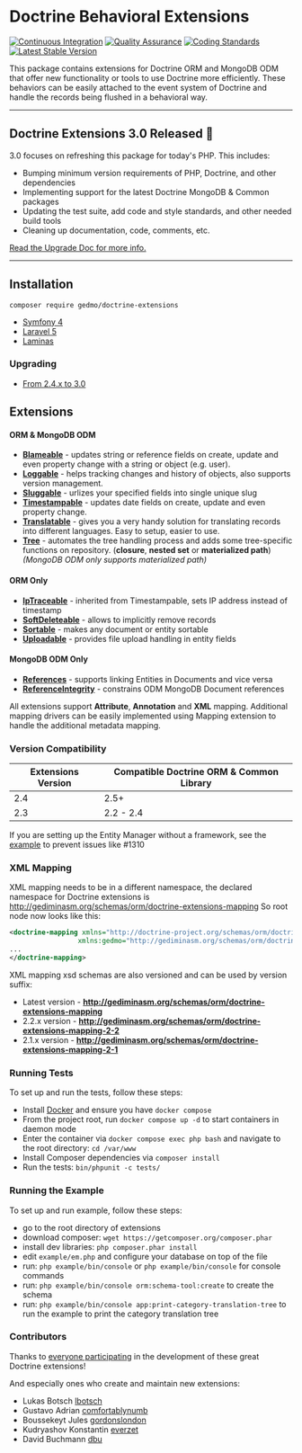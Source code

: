 # Doctrine Behavioral Extensions

[![Continuous Integration](https://github.com/doctrine-extensions/DoctrineExtensions/actions/workflows/continuous-integration.yml/badge.svg)](https://github.com/doctrine-extensions/DoctrineExtensions/actions/workflows/continuous-integration.yml)
[![Quality Assurance](https://github.com/doctrine-extensions/DoctrineExtensions/actions/workflows/qa.yml/badge.svg)](https://github.com/doctrine-extensions/DoctrineExtensions/actions/workflows/qa.yml)
[![Coding Standards](https://github.com/doctrine-extensions/DoctrineExtensions/actions/workflows/coding-standards.yml/badge.svg)](https://github.com/doctrine-extensions/DoctrineExtensions/actions/workflows/coding-standards.yml)
[![Latest Stable Version](https://poser.pugx.org/gedmo/doctrine-extensions/version)](https://packagist.org/packages/gedmo/doctrine-extensions)

This package contains extensions for Doctrine ORM and MongoDB ODM that offer new functionality or tools to use Doctrine
more efficiently. These behaviors can be easily attached to the event system of Doctrine and handle the records being
flushed in a behavioral way.

---

## Doctrine Extensions 3.0 Released :tada:

3.0 focuses on refreshing this package for today's PHP. This includes:

- Bumping minimum version requirements of PHP, Doctrine, and other dependencies
- Implementing support for the latest Doctrine MongoDB & Common packages
- Updating the test suite, add code and style standards, and other needed build tools
- Cleaning up documentation, code, comments, etc.

[Read the Upgrade Doc for more info.](/doc/upgrading/upgrade-v2.4-to-v3.0.md)

---

## Installation

    composer require gedmo/doctrine-extensions

* [Symfony 4](/doc/symfony4.md)
* [Laravel 5](https://www.laraveldoctrine.org/docs/1.3/extensions)
* [Laminas](/doc/laminas.md)

### Upgrading

* [From 2.4.x to 3.0](/doc/upgrading/upgrade-v2.4-to-v3.0.md)

## Extensions

#### ORM & MongoDB ODM

- [**Blameable**](/doc/blameable.md) - updates string or reference fields on create, update and even property change with a string or object (e.g. user).
- [**Loggable**](/doc/loggable.md) - helps tracking changes and history of objects, also supports version management.
- [**Sluggable**](/doc/sluggable.md) - urlizes your specified fields into single unique slug
- [**Timestampable**](/doc/timestampable.md) - updates date fields on create, update and even property change.
- [**Translatable**](/doc/translatable.md) - gives you a very handy solution for translating records into different languages. Easy to setup, easier to use.
- [**Tree**](/doc/tree.md) - automates the tree handling process and adds some tree-specific functions on repository.
(**closure**, **nested set** or **materialized path**)
  _(MongoDB ODM only supports materialized path)_

#### ORM Only

- [**IpTraceable**](/doc/ip_traceable.md) - inherited from Timestampable, sets IP address instead of timestamp
- [**SoftDeleteable**](/doc/softdeleteable.md) - allows to implicitly remove records
- [**Sortable**](/doc/sortable.md) - makes any document or entity sortable
- [**Uploadable**](/doc/uploadable.md) - provides file upload handling in entity fields

#### MongoDB ODM Only

- [**References**](/doc/references.md) - supports linking Entities in Documents and vice versa
- [**ReferenceIntegrity**](/doc/reference_integrity.md) - constrains ODM MongoDB Document references

All extensions support **Attribute**, **Annotation** and **XML** mapping. Additional mapping drivers
can be easily implemented using Mapping extension to handle the additional metadata mapping.

### Version Compatibility

| Extensions Version | Compatible Doctrine ORM & Common Library |
| --- | --- |
| 2.4 | 2.5+ |
| 2.3 | 2.2 - 2.4 |

If you are setting up the Entity Manager without a framework, see the [example](/example/em.php) to prevent issues like #1310

### XML Mapping

XML mapping needs to be in a different namespace, the declared namespace for
Doctrine extensions is http://gediminasm.org/schemas/orm/doctrine-extensions-mapping
So root node now looks like this:

```xml
<doctrine-mapping xmlns="http://doctrine-project.org/schemas/orm/doctrine-mapping"
                 xmlns:gedmo="http://gediminasm.org/schemas/orm/doctrine-extensions-mapping">
...
</doctrine-mapping>
```

XML mapping xsd schemas are also versioned and can be used by version suffix:

- Latest version - **http://gediminasm.org/schemas/orm/doctrine-extensions-mapping**
- 2.2.x version - **http://gediminasm.org/schemas/orm/doctrine-extensions-mapping-2-2**
- 2.1.x version - **http://gediminasm.org/schemas/orm/doctrine-extensions-mapping-2-1**

### Running Tests

To set up and run the tests, follow these steps:

- Install [Docker](https://www.docker.com/) and ensure you have `docker compose`
- From the project root, run `docker compose up -d` to start containers in daemon mode
- Enter the container via `docker compose exec php bash` and navigate to the root directory: `cd /var/www`
- Install Composer dependencies via `composer install`
- Run the tests: `bin/phpunit -c tests/`

### Running the Example

To set up and run example, follow these steps:

- go to the root directory of extensions
- download composer: `wget https://getcomposer.org/composer.phar`
- install dev libraries: `php composer.phar install`
- edit `example/em.php` and configure your database on top of the file
- run: `php example/bin/console` or `php example/bin/console` for console commands
- run: `php example/bin/console orm:schema-tool:create` to create the schema
- run: `php example/bin/console app:print-category-translation-tree` to run the example to print the category translation tree

### Contributors

Thanks to [everyone participating](https://github.com/doctrine-extensions/DoctrineExtensions/contributors) in
the development of these great Doctrine extensions!

And especially ones who create and maintain new extensions:

- Lukas Botsch [lbotsch](https://github.com/lbotsch)
- Gustavo Adrian [comfortablynumb](https://github.com/comfortablynumb)
- Boussekeyt Jules [gordonslondon](https://github.com/gordonslondon)
- Kudryashov Konstantin [everzet](https://github.com/everzet)
- David Buchmann [dbu](https://github.com/dbu)
